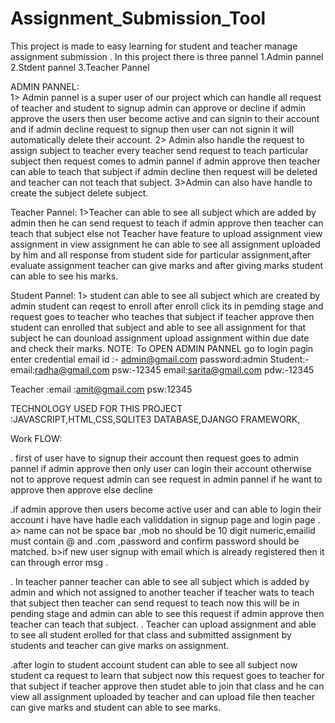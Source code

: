 # Assignment_Submission_Tool
This project is made to easy learning for student and teacher manage assignment submission .
In this project there is three pannel 
1.Admin pannel    2.Stdent pannel   3.Teacher Pannel

ADMIN PANNEL:  
1> Admin pannel is a super user of our project which can handle all request of teacher and student to signup admin can approve or decline if admin approve the users then user become active and can signin to their account and if admin decline request to signup then user can not signin it will automatically delete their account.
2> Admin also handle the request to assign subject  to teacher every teacher send request to teach particular subject then request comes to admin pannel if admin approve then teacher can able to teach that subject if admin decline then request will be deleted and teacher can not teach that subject.
3>Admin can also have handle to create the subject delete subject.

Teacher Pannel:
1>Teacher can able to  see all subject which are added by admin then he can send request to teach if admin approve then teacher can teach that subject else not 
Teacher have feature to upload assignment view assignment in view assignment he can able to see all assignment uploaded by him and all response from student side for particular assignment,after evaluate assignment teacher can give marks and after giving marks student can able to see his marks.

Student Pannel:
1> student can able to see all subject which are created by admin student can reqest to enroll after enroll click its in pemding stage and request goes to teacher who teaches that subject if teacher approve then student can enrolled that subject and able to see all assignment for that subject he can dounload assignment upload assignment within due date and check their marks.
NOTE:
 To OPEN ADMIN PANNEL go to login pagin enter credential email id :- admin@gmail.com    password:admin
 Student:-email:radha@gmail.com   psw:-12345
          email:sarita@gmail.com   pdw:-12345
          
          
 Teacher :email :amit@gmail.com    psw:12345
 
 
TECHNOLOGY USED FOR THIS PROJECT :JAVASCRIPT,HTML,CSS,SQLITE3 DATABASE,DJANGO FRAMEWORK,
 
 
 
 
 Work FLOW:
 
 . first of user have to signup their account then request goes to admin pannel if admin approve then only user can login their account otherwise not to approve request admin can see request in admin pannel if he want to approve then approve else decline 
 
 .if admin approve then users become active user and can able to login their account i have have hadle each validdation in signup page and login page .
 a> name can not be space bar   ,mob no should be 10 digit numeric,emailid must contain @ and .com  ,password and confirm password should be matched.
 b>if new user signup with email which is already registered then it can through error msg .
 
 . In teacher panner teacher can able to see all subject which is added by admin and which not assigned to another teacher if teacher wats to teach that subject then teacher can send request to teach now this will be in pending stage and admin can able to see this request if admin approve then teacher can teach that subject.
 . Teacher can upload assignment and able to see all student erolled for that class and submitted assignment by students and teacher can give marks on assignment.
 
 .after login to student account student can able to see all subject now student ca request to learn that subject now this request goes to teacher for that subject if teacher approve then studet able to join that class and he can view all assignment uploaded by teacher and can upload file then teacher can give marks and student can able to see marks.
